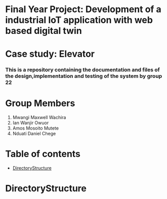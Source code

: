# Final Year Project: Development of a industrial IoT application with web based digital twin
# Case study: Elevator
### This is a repository containing the documentation and files of the design,implementation and testing of the system by group 22

# Group Members
1. Mwangi Maxwell Wachira
2. Ian Wanjir Owuor 
3. Amos Mosoito Mutete
4. Nduati Daniel Chege 


# Table of contents
* [DirectoryStructure](#directory-structure)

# DirectoryStructure
